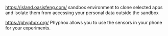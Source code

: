 https://island.oasisfeng.com/ sandbox environment to clone selected apps and isolate them from accessing your personal data outside the sandbox

https://phyphox.org/ Phyphox allows you to use the sensors in your phone for your experiments.